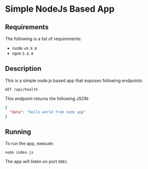 # Simple NodeJs Based App

## Requirements

The following is a list of requirements:
 - node `v9.9.0`
 - npm `5.6.0`

## Description

This is a simple node.js based app that exposes following endpoints:

```
GET /api/health
```

This endpoint returns the following JSON:

```json
{
  "data": "Hello world from node app"
}

```

## Running

To run the app, execute:

```
node index.js
```

The app will listen on port `8081`.
